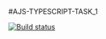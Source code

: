 #AJS-TYPESCRIPT-TASK_1

[![Build status](https://ci.appveyor.com/api/projects/status/t4nlebe31mc21jgc?svg=true)](https://ci.appveyor.com/project/JohnnyStorm19/ajs-typescript-task-1)





